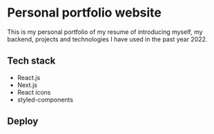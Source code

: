 # Personal portfolio website

This is my personal portfolio of my resume of introducing myself, my backend, projects and technologies I have used in the past year 2022. 

## Tech stack 
- React.js
- Next.js 
- React icons
- styled-components

## Deploy 
